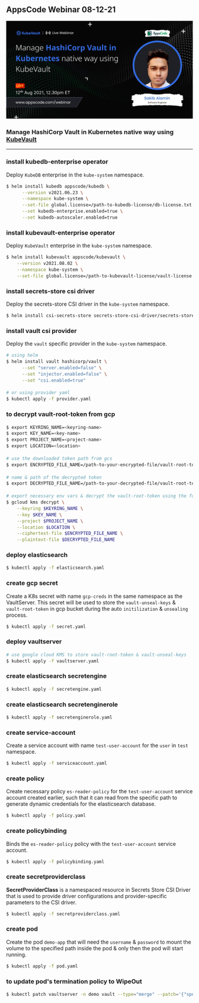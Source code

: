 ## AppsCode Webinar 08-12-21
<p class="has-text-centered">
  <img src="./static/webinar-poster-8-12-21.jpeg" alt="Poster" style="border: none">
</p>

### Manage HashiCorp Vault in Kubernetes native way using [KubeVault](https://kubevault.com/)

---
### install kubedb-enterprise operator
Deploy `KubeDB` enterprise in the `kube-system` namespace.
```bash
$ helm install kubedb appscode/kubedb \
      --version v2021.06.23 \
      --namespace kube-system \
      --set-file global.license=/path-to-kubedb-license/db-license.txt \
      --set kubedb-enterprise.enabled=true \
      --set kubedb-autoscaler.enabled=true
```

### install kubevault-enterprise operator
Deploy `KubeVault` enterprise in the `kube-system` namespace.
```bash
$ helm install kubevault appscode/kubevault \
    --version v2021.08.02 \
    --namespace kube-system \
    --set-file global.license=/path-to-kubevault-license/vault-license.txt
```

### install secrets-store csi driver
Deploy the secrets-store CSI driver in the `kube-system` namespace.
```bash
$ helm install csi-secrets-store secrets-store-csi-driver/secrets-store-csi-driver --namespace kube-system
```

### install vault csi provider
Deploy the `vault` specific provider in the `kube-system` namespace.
```bash
# using helm
$ helm install vault hashicorp/vault \
      --set "server.enabled=false" \
      --set "injector.enabled=false" \
      --set "csi.enabled=true"
     
# or using provider yaml
$ kubectl apply -f provider.yaml
```

### to decrypt vault-root-token from gcp

```bash
$ export KEYRING_NAME=<keyring-name>
$ export KEY_NAME=<key-name>
$ export PROJECT_NAME=<project-name>
$ export LOCATION=<location>

# use the downloaded token path from gcs
$ export ENCRYPTED_FILE_NAME=/path-to-your-encrypted-file/vault-root-token

# name & path of the decrypted token
$ export DECRYPTED_FILE_NAME=/path-to-your-decrypted-file/vault-root-token

# export necessary env vars & decrypt the vault-root-token using the following command
$ gcloud kms decrypt \
    --keyring $KEYRING_NAME \
    --key $KEY_NAME \
    --project $PROJECT_NAME \
    --location $LOCATION \
    --ciphertext-file $ENCRYPTED_FILE_NAME \
    --plaintext-file $DECRYPTED_FILE_NAME
```

### deploy elasticsearch
```bash
$ kubectl apply -f elasticsearch.yaml
```

### create gcp secret
Create a K8s secret with name `gcp-creds` in the same namespace as the VaultServer. This secret will be used to store the `vault-unseal-keys` & `vault-root-token` in gcp bucket during the auto `initilization` & `unsealing` process.

```bash
$ kubectl apply -f secret.yaml
```

### deploy vaultserver

```bash
# use google cloud KMS to store vault-root-token & vault-unseal-keys
$ kubectl apply -f vaultserver.yaml
```

### create elasticsearch secretengine

```bash
$ kubectl apply -f secretengine.yaml
```

### create elasticsearch secretenginerole

```bash
$ kubectl apply -f secretenginerole.yaml
```

### create service-account
Create a service account with name `test-user-account` for the `user` in `test` namespace.
```bash
$ kubectl apply -f serviceaccount.yaml
```

### create policy
Create necessary policy `es-reader-policy` for the `test-user-account` service account created earlier, such that it can read from the specific path to generate dynamic credentials for the elasticsearch database.

```bash
$ kubectl apply -f policy.yaml
```

### create policybinding
Binds the `es-reader-policy` policy with the `test-user-account` service account.

```bash
$ kubectl apply -f policybinding.yaml
```

### create secretproviderclass
**SecretProviderClass** is a namespaced resource in Secrets Store CSI Driver that is used to provide driver configurations and provider-specific parameters to the CSI driver.

```bash
$ kubectl apply -f secretproviderclass.yaml
```

### create pod
Create the pod `demo-app` that will need the `username` & `password` to mount the volume to the specified path inside the pod & only then the pod will start running.
```bash
$ kubectl apply -f pod.yaml
```

### to update pod's termination policy to WipeOut
```bash
$ kubectl patch vaultserver -n demo vault --type="merge" --patch='{"spec": {"terminationPolicy": "WipeOut"}}'
```
